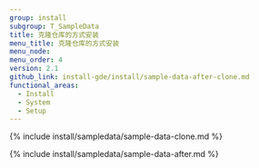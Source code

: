 ```yaml
---
group: install
subgroup: T_SampleData
title: 克隆仓库的方式安装
menu_title: 克隆仓库的方式安装
menu_node:
menu_order: 4
version: 2.1
github_link: install-gde/install/sample-data-after-clone.md
functional_areas:
  - Install
  - System
  - Setup
---
```


{% include install/sampledata/sample-data-clone.md %}

{% include install/sampledata/sample-data-after.md %}
